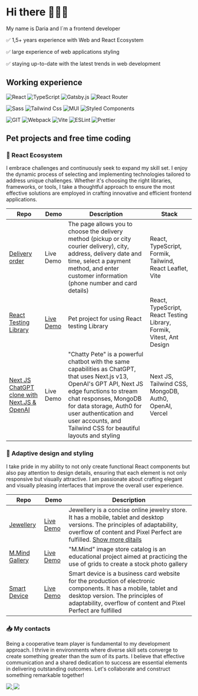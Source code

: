 <!--
**dliferova/dliferova** is a ✨ _special_ ✨ repository because its `README.md` (this file) appears on your GitHub profile.
-->

# Hi there :woman_technologist:👋

My name is Daria and I`m a frontend developer

✅ 1,5+ уears experience with Web and React Ecosystem

✅ large experience of web applications styling

✅ staying up-to-date with the latest trends in web development

## Working experience 

![React](https://img.shields.io/badge/react-%2320232a.svg?style=for-the-badge&logo=react&logoColor=%2361DAFB)
![TypeScript](https://img.shields.io/badge/typescript-%23007ACC.svg?style=for-the-badge&logo=typescript&logoColor=white)
![Gatsby.js](https://img.shields.io/badge/Gatsby-663399?style=for-the-badge&logo=gatsby&logoColor=white)
![React Router](https://img.shields.io/badge/React_Router-CA4245?style=for-the-badge&logo=react-router&logoColor=white)

![Sass](https://img.shields.io/badge/Sass-CC6699?style=for-the-badge&logo=sass&logoColor=white)
![Tailwind Css](https://img.shields.io/badge/Tailwind_CSS-38B2AC?style=for-the-badge&logo=tailwind-css&logoColor=white)
![MUI](https://img.shields.io/badge/MUI-%230081CB.svg?style=for-the-badge&logo=mui&logoColor=white)
![Styled Components](https://img.shields.io/badge/styled--components-DB7093?style=for-the-badge&logo=styled-components&logoColor=white)

![GIT](https://img.shields.io/badge/GIT-E44C30?style=for-the-badge&logo=git&logoColor=white)
![Webpack](https://img.shields.io/badge/webpack-%238DD6F9.svg?style=for-the-badge&logo=webpack&logoColor=black)
![Vite](https://img.shields.io/badge/vite-%23646CFF.svg?style=for-the-badge&logo=vite&logoColor=white)
![ESLint](https://img.shields.io/badge/eslint-3A33D1?style=for-the-badge&logo=eslint&logoColor=white)
![Prettier](https://img.shields.io/badge/prettier-1A2C34?style=for-the-badge&logo=prettier&logoColor=F7BA3E)

## Pet projects and free time coding

### :wrench: React Ecosystem

I embrace challenges and continuously seek to expand my skill set. I enjoy the dynamic process of selecting and implementing technologies tailored to address unique challenges. Whether it's choosing the right libraries, frameworks, or tools, I take a thoughtful approach to ensure the most effective solutions are employed in crafting innovative and efficient frontend applications.

| Repo | Demo | Description | Stack
| ------------ | ---- | ----------- | ---- |
| [Delivery order](https://github.com/dliferova/delivery-app) | Live Demo | The page allows you to choose the delivery method (pickup or city courier delivery), city, address, delivery date and time, select a payment method, and enter customer information (phone number and card details) | React, TypeScript, Formik, Tailwind, React Leaflet, Vite
| [React Testing Library](https://github.com/dliferova/react-testing-library) | [Live Demo](https://extraordinary-sherbet-c27c60.netlify.app) | Pet project for using React testing Library | React, TypeScript, React Testing Library, Formik, Vitest, Ant Design
| [Next JS ChatGPT clone with Next.JS & OpenAI](https://github.com/dliferova/nextjs-chatgpt) | Live Demo |  "Chatty Pete" is a powerful chatbot with the same capabilities as ChatGPT, that uses Next.js v13, OpenAI's GPT API, Next JS edge functions to stream chat responses, MongoDB for data storage, Auth0 for user authentication and user accounts, and Tailwind CSS for beautiful layouts and styling | Next JS, Tailwind CSS, MongoDB, Auth0, OpenAI, Vercel

### :dizzy: Adaptive design and styling

I take pride in my ability to not only create functional React components but also pay attention to design details, ensuring that each element is not only responsive but visually attractive. I am passionate about crafting elegant and visually pleasing interfaces that improve the overall user experience.

| Repo | Demo | Description
| ------------ | ---- | ----------- 
| [Jewellery](https://github.com/dliferova/liferova-jewellery-10) | [Live Demo](https://zingy-douhua-fb2be7.netlify.app) | Jewellery is a concise online jewelry store. It has a mobile, tablet and desktop versions. The principles of adaptability, overflow of content and Pixel Perfect are fulfilled. [Show more ditails](https://dliferova.notion.site/Jewellery-c9e2fd703e3849e3ae6bc8a4d76bfab4)
| [M.Mind Gallery](https://github.com/dliferova/advanced-grid-case) | [Live Demo](https://main--tubular-hamster-122d12.netlify.app) | "M.Mind" image store catalog is an educational project aimed at practicing the use of grids to create a stock photo gallery
| [Smart Device](https://github.com/dliferova/liferova-smart-device-10) | [Live Demo](https://famous-pony-73e04d.netlify.app) | Smart device is a business card website for the production of electronic components. It has a mobile, tablet and desktop version. The principles of adaptability, overflow of content and Pixel Perfect are fulfilled

### :inbox_tray: My contacts

Being a cooperative team player is fundamental to my development approach. I thrive in environments where diverse skill sets converge to create something greater than the sum of its parts. I believe that effective communication and a shared dedication to success are essential elements in delivering outstanding outcomes. Let's collaborate and construct something remarkable together!

<a href="https://www.linkedin.com/in/daria-liferova-657343246/">
    <img src="https://img.shields.io/badge/LinkedIn-0077B5?style=for-the-badge&logo=linkedin&logoColor=white" />        
</a>

<a href="mailto:liferova.daria@gmail.com">
    <img src="https://img.shields.io/badge/Gmail-D14836?style=for-the-badge&logo=gmail&logoColor=white" />        
</a>
